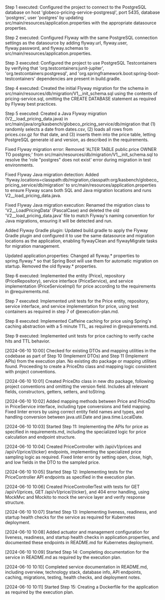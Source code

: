 Step 1 executed: Configured the project to connect to the PostgreSQL database on host 'globeco-pricing-service-postgresql', port 5435, database 'postgres', user 'postgres' by updating src/main/resources/application.properties with the appropriate datasource properties. 

Step 2 executed: Configured Flyway with the same PostgreSQL connection settings as the datasource by adding flyway.url, flyway.user, flyway.password, and flyway.schemas to src/main/resources/application.properties. 

Step 3 executed: Configured the project to use PostgreSQL Testcontainers by verifying that 'org.testcontainers:junit-jupiter', 'org.testcontainers:postgresql', and 'org.springframework.boot:spring-boot-testcontainers' dependencies are present in build.gradle. 

Step 4 executed: Created the initial Flyway migration for the schema in src/main/resources/db/migration/V1__init_schema.sql using the contents of pricing-service.sql, omitting the CREATE DATABASE statement as required by Flyway best practices. 

Step 5 executed: Created a Java Flyway migration (V2__load_pricing_data.java) in src/main/java/org/kasbench/globeco_pricing_service/db/migration that (1) randomly selects a date from dates.csv, (2) loads all rows from prices.csv.gz for that date, and (3) inserts them into the price table, letting PostgreSQL generate id and version, as described in the requirements. 

Fixed Flyway migration error: Removed 'ALTER TABLE public.price OWNER TO postgres;' from src/main/resources/db/migration/V1__init_schema.sql to resolve the 'role "postgres" does not exist' error during migration in test environments. 

Fixed Flyway Java migration detection: Added 'flyway.locations=classpath:db/migration,classpath:org/kasbench/globeco_pricing_service/db/migration' to src/main/resources/application.properties to ensure Flyway scans both SQL and Java migration locations and runs V2__load_pricing_data.java. 

Fixed Flyway Java migration execution: Renamed the migration class to 'V2__LoadPricingData' (PascalCase) and deleted the old 'V2__load_pricing_data.java' file to match Flyway's naming convention for Java migrations, ensuring it will be detected and run.

Added Flyway Gradle plugin: Updated build.gradle to apply the Flyway Gradle plugin and configured it to use the same datasource and migration locations as the application, enabling flywayClean and flywayMigrate tasks for migration management. 

Updated application.properties: Changed all flyway.* properties to spring.flyway.* so that Spring Boot will use them for automatic migration on startup. Removed the old flyway.* properties. 

Step 6 executed: Implemented the entity (Price), repository (PriceRepository), service interface (PriceService), and service implementation (PriceServiceImpl) for price according to the requirements in @requirements.md. 

Step 7 executed: Implemented unit tests for the Price entity, repository, service interface, and service implementation for price, using test containers as required in step 7 of @execution-plan.md. 

Step 8 executed: Implemented Caffeine caching for price using Spring's caching abstraction with a 5 minute TTL, as required in @requirements.md.

Step 9 executed: Implemented unit tests for price caching to verify cache hits and TTL behavior.

[2024-06-10 10:00] Checked for existing DTOs and mapping utilities in the codebase as part of Step 10 (Implement DTOs) and Step 11 (Implement APIs) from the execution plan. No existing dto package or mapping utilities found. Proceeding to create a PriceDto class and mapping logic consistent with project conventions. 

[2024-06-10 10:01] Created PriceDto class in new dto package, following project conventions and omitting the version field. Includes all relevant fields, constructors, getters, setters, and toString. 

[2024-06-10 10:02] Added mapping methods between Price and PriceDto in PriceService interface, including type conversions and field mapping. Fixed linter errors by using correct entity field names and types, and handling conversion between java.util.Date and java.time.LocalDate.

[2024-06-10 10:03] Started Step 11: Implementing the APIs for price as specified in requirements.md, including the specialized logic for price calculation and endpoint structure.

[2024-06-10 10:04] Created PriceController with /api/v1/prices and /api/v1/price/{ticker} endpoints, implementing the specialized price sampling logic as required. Fixed linter error by setting open, close, high, and low fields in the DTO to the sampled price.

[2024-06-10 10:05] Started Step 12: Implementing tests for the PriceController API endpoints as specified in the execution plan.

[2024-06-10 10:06] Created PriceControllerTest with tests for GET /api/v1/prices, GET /api/v1/price/{ticker}, and 404 error handling, using MockMvc and Mockito to mock the service layer and verify response structure.

[2024-06-10 10:07] Started Step 13: Implementing liveness, readiness, and startup health checks for the service as required for Kubernetes deployment.

[2024-06-10 10:08] Added actuator and management configuration for liveness, readiness, and startup health checks in application.properties, and documented these endpoints in README.md for Kubernetes deployment.

[2024-06-10 10:09] Started Step 14: Completing documentation for the service in README.md as required by the execution plan.

[2024-06-10 10:10] Completed service documentation in README.md, including overview, technology stack, database info, API endpoints, caching, migrations, testing, health checks, and deployment notes.

[2024-06-10 10:11] Started Step 15: Creating a Dockerfile for the application as required by the execution plan.
